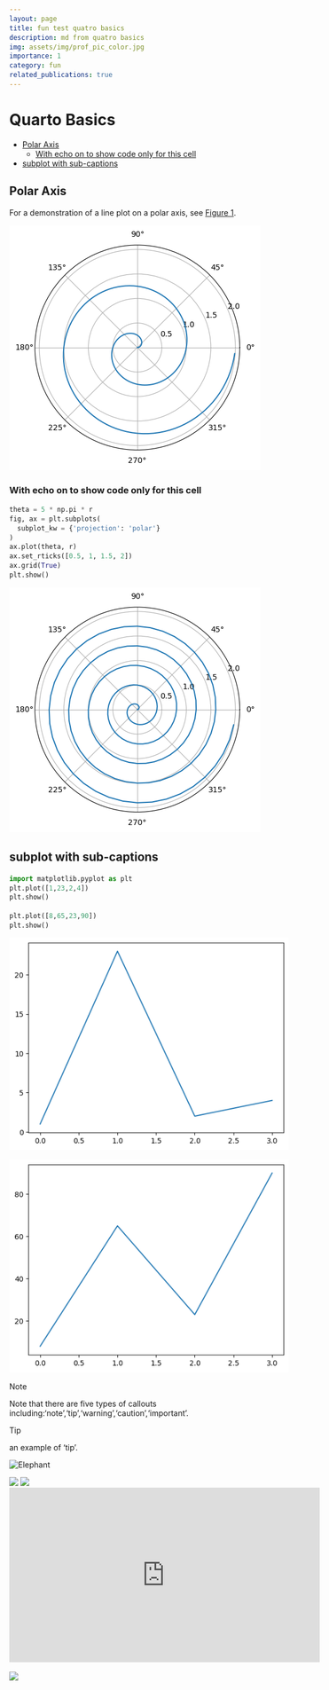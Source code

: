```yaml
---
layout: page
title: fun test quatro basics
description: md from quatro basics
img: assets/img/prof_pic_color.jpg
importance: 1
category: fun
related_publications: true
---
```


# Quarto Basics


- [Polar Axis](#polar-axis)
  - [With echo on to show code only for this
    cell](#with-echo-on-to-show-code-only-for-this-cell)
- [subplot with sub-captions](#subplot-with-sub-captions)

## Polar Axis

For a demonstration of a line plot on a polar axis, see
<a href="#fig-polar" class="quarto-xref">Figure 1</a>.

![](Quarto_tutorial_files/figure-commonmark/fig-polar-output-1.png)

### With echo on to show code only for this cell

``` python
theta = 5 * np.pi * r
fig, ax = plt.subplots(
  subplot_kw = {'projection': 'polar'} 
)
ax.plot(theta, r)
ax.set_rticks([0.5, 1, 1.5, 2])
ax.grid(True)
plt.show()
```

![](Quarto_tutorial_files/figure-commonmark/cell-3-output-1.png)

## subplot with sub-captions

``` python
import matplotlib.pyplot as plt
plt.plot([1,23,2,4])
plt.show()

plt.plot([8,65,23,90])
plt.show()
```

<div class="cell-output cell-output-display column-page">

<img
src="Quarto_tutorial_files/figure-commonmark/fig-gapminder-output-1.png"
data-ref-parent="fig-gapminder" />

</div>

<div class="cell-output cell-output-display column-page">

<img
src="Quarto_tutorial_files/figure-commonmark/fig-gapminder-output-2.png"
data-ref-parent="fig-gapminder" />

</div>

> [!NOTE]
>
> Note that there are five types of callouts
> including:‘note’,‘tip’,‘warning’,‘caution’,‘important’.

> [!TIP]
>
> an example of ‘tip’.

![Elephant](prof_pic.jpg)

<img src="prof_pic.jpg" data-ref-parent="fig-me" />

<img src="prof_pic.jpg" data-ref-parent="fig-me" />
<iframe width="560" height="315" src="https://www.youtube.com/embed/afql9dbjcq0?si=v3vZUdE_b1wHGk6V" title="YouTube video player" frameborder="0" allow="accelerometer; autoplay; clipboard-write; encrypted-media; gyroscope; picture-in-picture; web-share" referrerpolicy="strict-origin-when-cross-origin" allowfullscreen>
</iframe>

[![](prof_pic.jpg)](https://en.wikipedia.org/wiki/Elephant)

